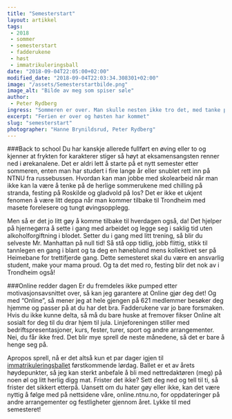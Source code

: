 ```yaml
---
title: "Semesterstart"
layout: artikkel
tags: 
 - 2018
 - sommer
 - semesterstart
 - fadderukene
 - høst
 - immatrikuleringsball
date: "2018-09-04T22:05:00+02:00"
modified_date: "2018-09-04T22:03:34.308301+02:00"
image: "/assets/Semesterstartbilde.png"
image_alt: "Bilde av meg som spiser søle"
author:
 - Peter Rydberg
ingress: "Sommeren er over. Man skulle nesten ikke tro det, med tanke på den syke varmen og det hissige magmaregnet Norge har opplevd de siste tre månedene, men sommeren er faktisk over. Med høstens ankomst har vi studenter også fått ansvar for å returnere tilbake til hverdagen. Huff."
excerpt: "Ferien er over og høsten har kommet"
slug: "semesterstart"
photographer: "Hanne Brynildsrud, Peter Rydberg"
---
```

###Back to school
Du har kanskje allerede fullført en øving eller to og kjenner at frykten for karakterer stiger så høyt at eksamensangsten renner ned i ørekanalene. Det er aldri lett å starte på et nytt semester etter sommeren, enten man har studert i fire lange år eller snublet rett inn på NTNU fra russebussen. Hvordan kan man jobbe med skolearbeid når man ikke kan la være å tenke på de herlige sommerukene med chilling på stranda, festing på Roskilde og gladvold på Ios? Det er ikke et ukjent fenomen å være litt deppa når man kommer tilbake til Trondheim med masete forelesere og tungt øvingsopplegg.

Men så er det jo litt gøy å komme tilbake til hverdagen også, da! Det hjelper på hjernegørra å sette i gang med arbeidet og legge seg i saklig tid uten alkoholforgiftning i blodet. Setter du i gang med litt trening, så blir du selveste Mr. Manhattan på null tid! Så stå opp tidlig, jobb flittig, stikk til tannlegen en gang i blant og ta deg en høneblund mens kollektivet ser på Heimebane for trettifjerde gang. Dette semesteret skal du være en ansvarlig student, make your mama proud. Og ta det med ro, festing blir det nok av i Trondheim også!

###Online redder dagen
Er du fremdeles ikke pumped etter motivasjonsavsnittet over, så kan jeg garantere at Online gjør deg det! Og med “Online”, så mener jeg at hele gjengen på 621 medlemmer besøker deg hjemme og passer på at du har det bra. Fadderukene var jo bare forsmaken. Hvis du ikke kunne delta, så må du bare huske at fremover fikser Online alt sosialt for deg til du drar hjem til jula. Linjeforeningen stiller med bedriftspresentasjoner, kurs, fester, turer, sport og andre arrangementer. Nei, du får ikke fred. Det blir mye sprell de neste månedene, så det er bare å henge seg på.

Apropos sprell, nå er det altså kun et par dager igjen til [immatrikuleringsballet](https://online.ntnu.no/events/553/immatrikuleringsball-2018/) førstkommende lørdag. Ballet er et av årets høydepunkter, så jeg kan sterkt anbefale å bli med nettredaktøren (meg) på noen øl og litt herlig digg mat. Frister det ikke? Sett deg ned og tell til ti, så frister det sikkert etterpå. Uansett om du hater gøy eller ikke, kan det være nyttig å følge med på nettsidene våre, online.ntnu.no, for oppdateringer på andre arrangementer og festligheter gjennom året. Lykke til med semesteret!
